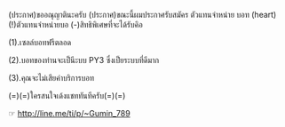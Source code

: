(ประกาศ)ขออณุญาตินะครับ
(ประกาศ)ขณะนี้ผมประกาศรับสมัคร ตัวแทนจำหน่าย บอท (heart)
(!)ตัวแทนจำหน่ายบอ
(-)สิทธิพิเศษที่จะได้รับคิอ

(1).เซลล์บอทฟรีตลอด

(2).บอทของท่านจะเป็นีะบบ PY3 ซึ่งเป็ยระบบที่ดีมาก

(3).คุณจะไม่เสียค่าบริการบอท

(=)(=)ใครสนใจเด้งแชททันทีครับ(=)(=)

☞ http://line.me/ti/p/~Gumin_789
